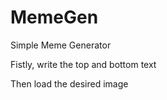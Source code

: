 # MemeGen
Simple Meme Generator


Fistly, write the top and bottom text

Then load the desired image
